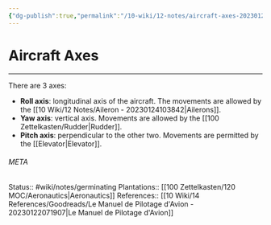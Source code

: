 ```yaml
---
{"dg-publish":true,"permalink":"/10-wiki/12-notes/aircraft-axes-20230125033605/"}
---
```


# Aircraft Axes
---
There are 3 axes:
- **Roll axis**: longitudinal axis of the aircraft. The movements are allowed by the [[10 Wiki/12 Notes/Aileron - 20230124103842\|Ailerons]].
- **Yaw axis**: vertical axis. Movements are allowed by the [[100 Zettelkasten/Rudder\|Rudder]].
- **Pitch axis**: perpendicular to the other two. Movements are permitted by the [[Elevator\|Elevator]].



###### META
Status:: #wiki/notes/germinating 
Plantations:: [[100 Zettelkasten/120 MOC/Aeronautics\|Aeronautics]]
References:: [[10 Wiki/14 References/Goodreads/Le Manuel de Pilotage d'Avion - 20230122071907\|Le Manuel de Pilotage d'Avion]]
